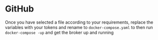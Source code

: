 # GitHub
Once you have selected a file according to your requirements, replace the variables with your tokens and rename to `docker-compose.yaml` to then run `docker-compose -up` and get the broker up and running